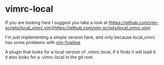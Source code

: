 vimrc-local
===========

If you are looking here I suggest you take a look at [https://github.com/vim-scripts/local_vimrc.vim](https://github.com/vim-scripts/local_vimrc.vim)

I'm just implementing a simple version here, and only because local_vimrc has some problems with [vim-fugitive](https://github.com/tpope/vim-fugitive)

A plugin that looks for a local version of .vimrc.local, if it finds it will load it.
it also looks for a .vimrc.local in the git root
